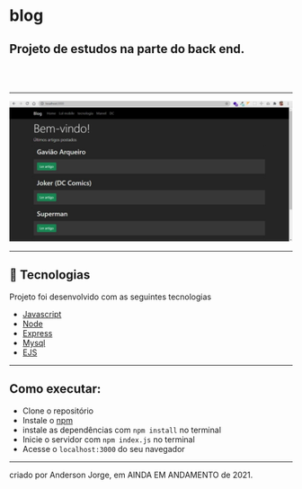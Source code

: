 # blog 
## Projeto de estudos na parte do back end.

<br>
<br>

---
<img src="img\WhatsApp Image 2021-09-24 at 22.17.54.jpeg" />

---
## 🌟 Tecnologias 

Projeto foi desenvolvido com as seguintes tecnologias

- [Javascript](https://developer.mozilla.org/pt-BR/)
- [Node](https://nodejs.org/en/)
- [Express](https://expressjs.com/pt-br/)
- [Mysql](https://www.mysql.com/)
- [EJS](https://ejs.co/)

---
## Como executar:

- Clone o repositório
- Instale o [npm](https://docs.npmjs.com/downloading-and-installing-node-js-and-npm)
- instale as dependências com `npm install` no terminal
- Inicie o servidor com `npm index.js` no terminal
- Acesse o  `localhost:3000` do seu navegador

---


criado por Anderson Jorge,  em AINDA EM ANDAMENTO de 2021.
